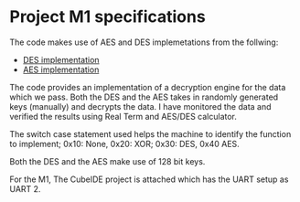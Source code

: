 
# Project M1 specifications


The code makes use of AES and DES implemetations from the follwing:
* [DES implementation](https://github.com/dhuertas/DES/blob/master/des.c)
* [AES implementation](https://github.com/openluopworld/aes_128/blob/master/aes.c)

The code provides an implementation of a decryption engine for the data which we pass. 
Both the DES and the AES takes in randomly generated keys (manually) and decrypts the data. I have monitored the data and verified the results using Real Term and AES/DES calculator.

The switch case statement used helps the machine to identify the function to implement; 0x10: None, 0x20: XOR; 0x30: DES, 0x40 AES.

Both the DES and the AES make use of 128 bit keys.

For the M1, The CubeIDE project is attached which has the UART setup as UART 2.

